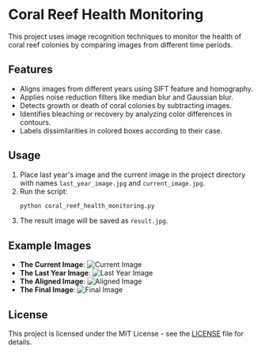 # Coral Reef Health Monitoring

This project uses image recognition techniques to monitor the health of coral reef colonies by comparing images from different time periods.

## Features

- Aligns images from different years using SIFT feature and homography.
- Applies noise reduction filters like median blur and Gaussian blur.
- Detects growth or death of coral colonies by subtracting images.
- Identifies bleaching or recovery by analyzing color differences in contours.
- Labels dissimilarities in colored boxes according to their case.

## Usage

1. Place last year's image and the current image in the project directory with names `last_year_image.jpg` and `current_image.jpg`.
2. Run the script:
    ```sh
    python coral_reef_health_monitoring.py
    ```
3. The result image will be saved as `result.jpg`.

## Example Images

- **The Current Image**:
  ![Current Image](link_to_current_image)
- **The Last Year Image**:
  ![Last Year Image](link_to_last_year_image)
- **The Aligned Image**:
  ![Aligned Image](link_to_aligned_image)
- **The Final Image**:
  ![Final Image](link_to_final_image)

## License

This project is licensed under the MIT License - see the [LICENSE](LICENSE) file for details.
